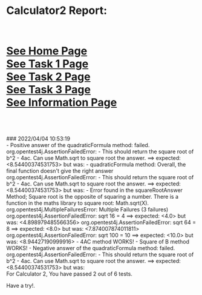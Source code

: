 # Calculator2 Report: 
 <br/>[See Home Page ](/README.md)
 <br/>[See Task 1 Page ](/Task1.md)
 <br/>[See Task 2 Page ](/Task2.md)
 <br/>[See Task 3 Page ](/Task3.md)
 <br/>[See Information Page ](/Info.md)
 <br/><br> 
==================
<br>
### 2022/04/04 10:53:19 
 <br>
 - Positive answer of the quadraticFormula method: failed. 
org.opentest4j.AssertionFailedError:  - This should return the square root of b^2 - 4ac. Can use Math.sqrt to square root the answer. ==> expected: <8.54400374531753> but was: <NaN>
 - quadraticFormula method: Overall, the final function doesn't give the right answer 
org.opentest4j.AssertionFailedError:  - This should return the square root of b^2 - 4ac. Can use Math.sqrt to square root the answer. ==> expected: <8.54400374531753> but was: <NaN>
 - Error found in the squareRootAnswer Method; Square root is the opposite of squaring a number. There is a function in the maths library to square root: Math.sqrt(X).
org.opentest4j.MultipleFailuresError: Multiple Failures (3 failures)
	org.opentest4j.AssertionFailedError: sqrt 16 = 4 ==> expected: <4.0> but was: <4.898979485566356>
	org.opentest4j.AssertionFailedError: sqrt 64 = 8 ==> expected: <8.0> but was: <7.874007874011811>
	org.opentest4j.AssertionFailedError: sqrt 100 = 10 ==> expected: <10.0> but was: <8.94427190999916>
 - 4AC method WORKS! 
 - Square of B method WORKS! 
 - Negative answer of the quadraticFormula method: failed. 
org.opentest4j.AssertionFailedError:  - This should return the square root of b^2 - 4ac. Can use Math.sqrt to square root the answer. ==> expected: <8.54400374531753> but was: <NaN>

 <br>
For Calculator 2, You have passed 2 out of 6 tests. 
 <br>

Have a try!.
 <br>